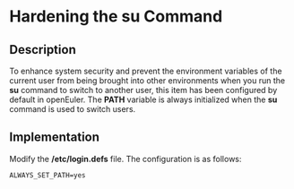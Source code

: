 # Hardening the  **su**  Command<a name="EN-US_TOPIC_0192977573"></a>

## Description<a name="en-us_topic_0152100183_s4abbceaa69104838a02b61689dfba3ce"></a>

To enhance system security and prevent the environment variables of the current user from being brought into other environments when you run the  **su**  command to switch to another user, this item has been configured by default in openEuler. The  **PATH**  variable is always initialized when the  **su**  command is used to switch users.

## Implementation<a name="en-us_topic_0152100183_s319870312e214c8eb2ac00d2e81c4f93"></a>

Modify the  **/etc/login.defs**  file. The configuration is as follows:

```
ALWAYS_SET_PATH=yes
```

